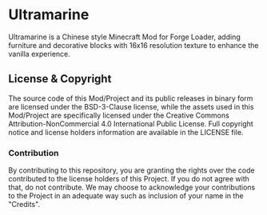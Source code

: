 # Ultramarine

Ultramarine is a Chinese style Minecraft Mod for Forge Loader, adding furniture and decorative blocks with 16x16 resolution texture to enhance the vanilla experience.

## License & Copyright

The source code of this Mod/Project and its public releases in binary form are licensed under the BSD-3-Clause license, while the assets used in this Mod/Project are specifically licensed under the Creative Commons Attribution-NonCommercial 4.0 International Public License. Full copyright notice and license holders information are available in the LICENSE file.

### Contribution

By contributing to this repository, you are granting the rights over the code contributed to the license holders of this Project. If you do not agree with that, do not contribute. We may choose to acknowledge your contributions to the Project in an adequate way such as inclusion of your name in the "Credits".
